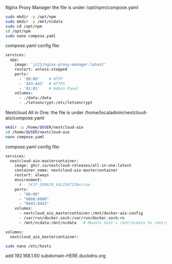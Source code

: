 
Nginx Proxy Manager
the file is under /opt/npm/compose.yaml

```bash
sudo mkdir -p /opt/npm
sudo mkdir -p /mnt/ncdata
sudo cd /opt/npm
cd /opt/npm
sudo nano compose.yaml
```


compose.yaml config file:
```bash
services:
  app:
    image: 'jc21/nginx-proxy-manager:latest'
    restart: unless-stopped
    ports:
      - '80:80'    # HTTP
      - '443:443'  # HTTPS
      - '81:81'    # Admin Panel
    volumes:
      - ./data:/data
      - ./letsencrypt:/etc/letsencrypt
```

Nextcloud All in One:
the file is under /home/localadmin/nextcloud-aio/compose.yaml

```bash
mkdir -p /home/$USER/nextcloud-aio
cd /home/$USER/nextcloud-aio
nano compose.yaml
```

compose.yaml config file:

```bash
services:
  nextcloud-aio-mastercontainer:
    image: ghcr.io/nextcloud-releases/all-in-one:latest
    container_name: nextcloud-aio-mastercontainer
    restart: always
    environment:
      # - SKIP_DOMAIN_VALIDATION=true
    ports:
      - "80:80"
      - "8080:8080"
      - "8443:8443"
    volumes:
      - nextcloud_aio_mastercontainer:/mnt/docker-aio-config
      - /var/run/docker.sock:/var/run/docker.sock:ro
      - /mnt/ncdata:/mnt/ncdata   # Mounts host's /mnt/ncdata to /mnt/ncdata in container

volumes:
  nextcloud_aio_mastercontainer:
```

```bash
sudo nano /etc/hosts
```

add 
192.168.1.60 subdomain-HERE.duckdns.org


